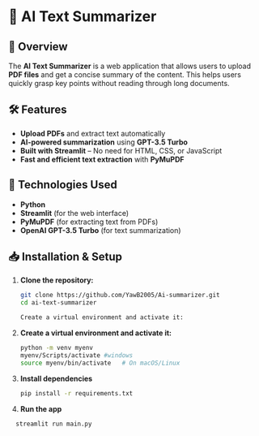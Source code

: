 
# 📄 AI Text Summarizer  

## 🚀 Overview  
The **AI Text Summarizer** is a web application that allows users to upload **PDF files** and get a concise summary of the content. This helps users quickly grasp key points without reading through long documents.  

## 🛠️ Features  
- **Upload PDFs** and extract text automatically  
- **AI-powered summarization** using **GPT-3.5 Turbo**  
- **Built with Streamlit** – No need for HTML, CSS, or JavaScript  
- **Fast and efficient text extraction** with **PyMuPDF**  

## 🔧 Technologies Used  
- **Python**  
- **Streamlit** (for the web interface)  
- **PyMuPDF** (for extracting text from PDFs)  
- **OpenAI GPT-3.5 Turbo** (for text summarization)  

## 📥 Installation & Setup  

1. **Clone the repository:**  
   ```bash
   git clone https://github.com/YawB2005/Ai-summarizer.git
   cd ai-text-summarizer

   Create a virtual environment and activate it:
   
2. **Create a virtual environment and activate it:**  
   ```bash
   python -m venv myenv
   myenv/Scripts/activate #windows
   source myenv/bin/activate   # On macOS/Linux

3. **Install dependencies**  
   ```bash
   pip install -r requirements.txt

4. **Run the app**  
 ```bash
   streamlit run main.py
   
